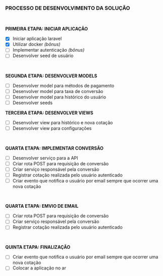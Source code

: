 ### **PROCESSO DE DESENVOLVIMENTO DA SOLUÇÃO**

<br/>

**PRIMEIRA ETAPA: INICIAR APLICAÇÃO**
- [x] Iniciar aplicação laravel
- [x] Utilizar docker <em>(bônus)</em>
- [ ] Implementar autenticação <em>(bônus)</em>
- [ ] Desenvolver seed de usuário

<br/>

**SEGUNDA ETAPA: DESENVOLVER MODELS**
- [ ] Desenvolver model para métodos de pagamento
- [ ] Desenvolver model para taxa de conversão
- [ ] Desenvolver model para histórico do usuário
- [ ] Desenvolver seeds

**TERCEIRA ETAPA: DESENVOLVER VIEWS**
- [ ] Desenvolver view para histórico e nova cotação
- [ ] Desenvolver view para configurações

<br/>

**QUARTA ETAPA: IMPLEMENTAR CONVERSÃO**
- [ ] Desenvolver serviço para a API
- [ ] Criar rota POST para requisição de conversão
- [ ] Criar serviço responsável pela conversão
- [ ] Registrar cotação realizada pelo usuário autenticado
- [ ] Criar evento que notifica o usuário por email sempre que ocorrer uma nova cotação

<br/>

**QUARTA ETAPA: EMVIO DE EMAIL**
- [ ] Criar rota POST para requisição de conversão
- [ ] Criar serviço responsável pela conversão
- [ ] Registrar cotação realizada pelo usuário autenticado

<br/>

**QUINTA ETAPA: FINALIZAÇÃO**
- [ ] Criar evento que notifica o usuário por email sempre que ocorrer uma nova cotação
- [ ] Colocar a aplicação no ar